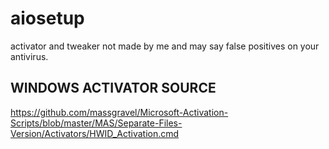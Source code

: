 # aiosetup


activator and tweaker not made by me and may say false positives on your antivirus.


## WINDOWS ACTIVATOR SOURCE
https://github.com/massgravel/Microsoft-Activation-Scripts/blob/master/MAS/Separate-Files-Version/Activators/HWID_Activation.cmd
